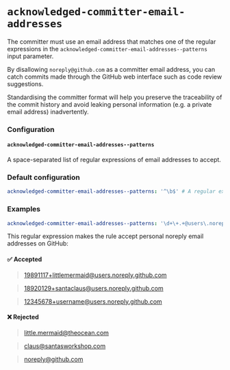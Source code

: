 # `acknowledged-committer-email-addresses`

The committer must use an email address that matches one of the regular
expressions in the `acknowledged-committer-email-addresses--patterns` input
parameter.

By disallowing `noreply@github.com` as a committer email address, you can catch
commits made through the GitHub web interface such as code review suggestions.

Standardising the committer format will help you preserve the traceability of
the commit history and avoid leaking personal information (e.g. a private email
address) inadvertently.

### Configuration

#### `acknowledged-committer-email-addresses--patterns`
A space-separated list of regular expressions of email addresses to accept.

### Default configuration
```yaml
acknowledged-committer-email-addresses--patterns: '^\b$' # A regular expression that never matches anything.
```

### Examples
```yaml
acknowledged-committer-email-addresses--patterns: '\d+\+.+@users\.noreply\.github\.com'
```

This regular expression makes the rule accept personal noreply email addresses
on GitHub:

#### ✅ Accepted
> 19891117+littlemermaid@users.noreply.github.com

> 18920129+santaclaus@users.noreply.github.com

> 12345678+username@users.noreply.github.com

#### ❌ Rejected
> little.mermaid@theocean.com

> claus@santasworkshop.com

> noreply@github.com
